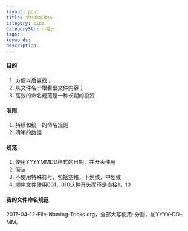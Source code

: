 ```yaml
---
layout: post
title: 文件命名技巧
category: tips
categoryStr: 小贴士
tags: 
keywords:  
description: 
---
```



#### 目的
  1. 方便以后查找；  
  2. 从文件名一眼看出文件内容；  
  3. 高效的命名规范是一种长期的投资  

#### 准则
   1. 持续和统一的命名规则  
   2. 清晰的路径  

#### 规范  
   1. 使用YYYYMMDD格式的日期，并开头使用  
   2. 简洁  
   3. 不使用特殊符号，包括空格，下划线，中划线  
   4. 顺序文件使用001，010这种开头而不是直接1，10  

#### 我的文件命名规范  
   2017-04-12-File-Naming-Tricks.org，全部大写使用-分割，加YYYY-DD-MM。  